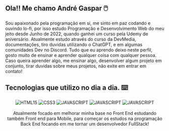 ## Ola!! Me chamo André Gaspar 🖱️

Sou apaixonado pela programação em sí, me sinto em paz codando e ouvindo lo-fi, por isso estudo Programação e Desenvolvimento Web do meu jeito desde Junho de 2022, quando ganhei um curso pela Udemy de aniversário. Atualmente estudo através do curso da DevMedia, documentações, tiro duvidas utilizando o ChatGPT, e em algumas comunidades Dev no Discord. Tudo que eu aprendo deixo neste perfil, gosto muito de ensinar e aprender qualquer coisa com qualquer pessoa. Caso queira aprender algo, me ensinar algo, desenvolver algum projeto em conjunto, tirar duvidas sobre meus projetos, não exite em entrar em contato! 

## Tecnologias que utilizo no dia a dia. ⌨️

<div align= "center">
    <img imgalign="center" alt="HTML15" src="https://img.shields.io/badge/HTML5-E34F26?style=for-the-badge&logo=html5&logoColor=white"/>
    <img imgalign="center" alt="CSS3" src="https://img.shields.io/badge/CSS3-1572B6?style=for-the-badge&logo=css3&logoColor=white"/>
    <img imgalign="center" alt="JAVASCRIPT" src="https://img.shields.io/badge/JavaScript-F7DF1E?style=for-the-badge&logo=javascript&logoColor=black"/>
    <img imgalign="center" alt="JAVASCRIPT" src="https://img.shields.io/badge/Bootstrap-563D7C?style=for-the-badge&logo=bootstrap&logoColor=white"/>
    <img imgalign="center" alt="JAVASCRIPT" src="https://img.shields.io/badge/React-20232A?style=for-the-badge&logo=react&logoColor=61DAFB"/>
    <br>
    <br>
    Atualmente focado em melhorar minha base no Front End
    estudando também Front end para Mobile, para começar os
    estudos na programação Back End focando em me tornar um desenvolvedor FullStack!
    
</div>
